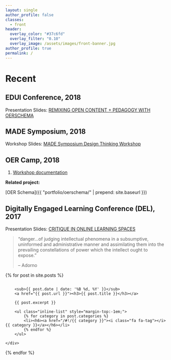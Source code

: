 ```yaml
---
layout: single
author_profile: false
classes:
  - front
header:
  overlay_color: "#37c6fd"
  overlay_filter: "0.10"
  overlay_image: /assets/images/front-banner.jpg
author_profile: true
permalink: /
---
```

# Recent

## EDUI Conference, 2018

Presentation Slides: [REMIXING OPEN CONTENT + PEDAGOGY WITH OERSCHEMA](https://docs.google.com/presentation/d/e/2PACX-1vSul0t5D8mE7e_pQqHd-7XKMBwMiNWvlX_qkBzwnurM0zcbcrM0EkylM1T8EpzPKJwcxXfC5uAcsrPs/pub?start=false&loop=false&delayms=3000)

## MADE Symposium, 2018

Workshop Slides: [MADE Symposium Design Thinking Workshop](https://docs.google.com/presentation/d/e/2PACX-1vTcsV4orqbKRF14ArwJybb-8LIC4eFkp0rVE07Qm_hhpcrVIfnXAKbnarO_KCSrXGBAa9S9ABvHSHri/pub?start=false&loop=false&delayms=3000)

## OER Camp, 2018

1. [Workshop documentation](https://open-curriculum.gitbooks.io/oer-camp-2018/content/)

**Related project:**

[OER Schema]({{ "portfolio/oerschema/" | prepend: site.baseurl }})


## Digitally Engaged Learning Conference (DEL), 2017

Presentation Slides: [CRITIQUE IN ONLINE LEARNING SPACES](https://docs.google.com/presentation/d/e/2PACX-1vQ9VtqBfe1JEsOJlck8vZsVUuk3RAdLQjfZunBsei2345xLCuXgP9JOKtg9UBVCtF2_DMqlXEF0KMJY/pub?start=false&loop=false&delayms=3000)

> “danger...of judging intellectual phenomena in a subsumptive, uninformed and administrative manner and assimilating them into the prevailing constellations of power which the intellect ought to expose.”
>
>– Adorno

<!-- # Updates -->

{% for post in site.posts %}
<div class="row">
	<div class="small-12 columns">
  	
		<sub>{{ post.date | date: '%B %d, %Y' }}</sub>
		<a href="{{ post.url }}"><h3>{{ post.title }}</h3></a>

	  	{{ post.excerpt }}

		<ul class="inline-list" style="margin-top:-1em;">
			{% for category in post.categories %}
			<li><h6><a href="/#!/{{ category }}"><i class="fa fa-tag"></i> {{ category }}</a></h6></li>
			{% endfor %}
		</ul>

	</div>
</div>
{% endfor %}